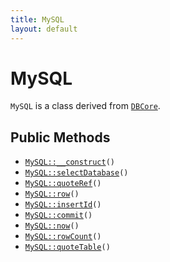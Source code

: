 ```yaml
---
title: MySQL
layout: default
---
```


# MySQL

<code>MySQL</code> is a class derived from <code><a href="DBCore">DBCore</a></code>.

## Public Methods

* <code><a href="MySQL%3A%3A__construct">MySQL::__construct</a>()</code>
* <code><a href="MySQL%3A%3AselectDatabase">MySQL::selectDatabase</a>()</code>
* <code><a href="MySQL%3A%3AquoteRef">MySQL::quoteRef</a>()</code>
* <code><a href="MySQL%3A%3Arow">MySQL::row</a>()</code>
* <code><a href="MySQL%3A%3AinsertId">MySQL::insertId</a>()</code>
* <code><a href="MySQL%3A%3Acommit">MySQL::commit</a>()</code>
* <code><a href="MySQL%3A%3Anow">MySQL::now</a>()</code>
* <code><a href="MySQL%3A%3ArowCount">MySQL::rowCount</a>()</code>
* <code><a href="MySQL%3A%3AquoteTable">MySQL::quoteTable</a>()</code>

